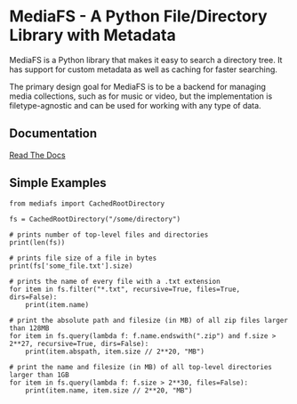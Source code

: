 MediaFS - A Python File/Directory Library with Metadata
=======================================================

MediaFS is a Python library that makes it easy to search a directory tree. It has
support for custom metadata as well as caching for faster searching.

The primary design goal for MediaFS is to be a backend for managing media
collections, such as for music or video, but the implementation is
filetype-agnostic and can be used for working with any type of data.

Documentation
-------------
[Read The Docs](https://mediafs.readthedocs.org)

Simple Examples
---------------
```
from mediafs import CachedRootDirectory

fs = CachedRootDirectory("/some/directory")

# prints number of top-level files and directories
print(len(fs))

# prints file size of a file in bytes
print(fs['some_file.txt'].size)

# prints the name of every file with a .txt extension
for item in fs.filter("*.txt", recursive=True, files=True, dirs=False):
	print(item.name)

# print the absolute path and filesize (in MB) of all zip files larger than 128MB
for item in fs.query(lambda f: f.name.endswith(".zip") and f.size > 2**27, recursive=True, dirs=False):
	print(item.abspath, item.size // 2**20, "MB")

# print the name and filesize (in MB) of all top-level directories larger than 1GB
for item in fs.query(lambda f: f.size > 2**30, files=False):
	print(item.name, item.size // 2**20, "MB")

```


